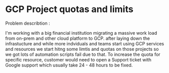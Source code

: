 # GCP Project quotas and limits
Problem describtion :
 
I'm working with a big financial institution migrating a massive work load from on-prem and other cloud platform to GCP.
after laying down the infrastucture and while more indviduals and teams start using GCP services and resources we start hitng some limtis and quotas on those projects so we got lots of automation scripts fail due to that.
To increase the quota for specific resource, customer would need to open a Support ticket with Google support which usually take 24 - 48 hours to be fixed.

